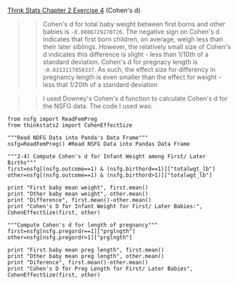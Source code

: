 [Think Stats Chapter 2 Exercise 4](http://greenteapress.com/thinkstats2/html/thinkstats2003.html#toc24) (Cohen's d)

>>Cohen's d for total baby weight between first borns and other babies is `-0.0886729270726`. The negative sign on Cohen's d indicates that first born children, on average, weigh less than their later siblings. However, the relatively small size of Cohen's d indicates this difference is slight - less than 1/10th of a standard deviation. Cohen's d for pregnacy length is `-0.0313117858337`. As such, the effect size for differency in pregnancy length is even smaller than the effect for weight - less that 1/20th of a standard deviation 

>>I used Downey's Cohen's d function to calculate Cohen's d for the NSFG data. The code I used was:
```
from nsfg import ReadFemPreg
from thinkstats2 import CohenEffectSize

"""Read NDFG Data into Panda's Data Frame"""
nsfg=ReadFemPreg() #Read NSFG Data into Pandas Data Frame

"""2-4) Compute Cohen's d for Infant Weight among First/ Later Births"""
first=nsfg[(nsfg.outcome==1) & (nsfg.birthord==1)]["totalwgt_lb"]
other=nsfg[(nsfg.outcome==1) & (nsfg.birthord>1)]["totalwgt_lb"]

print "First baby mean weight", first.mean()
print "Other baby mean weight", other.mean()
print "Difference", first.mean()-other.mean()
print "Cohen's D for Infant Weight for First/ Later Babies:", CohenEffectSize(first, other)

"""Compute Cohen's d for length of pregnancy"""
first=nsfg[nsfg.pregordr==1]["prglngth"]
other=nsfg[nsfg.pregordr>1]["prglngth"]

print "First baby mean preg length", first.mean()
print "Other baby mean preg length", other.mean()
print "Diference", first.mean()-other.mean()
print "Cohen's D for Preg Length for First/ Later Babies", CohenEffectSize(first, other)
```

